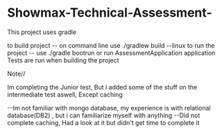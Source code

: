 # Showmax-Technical-Assessment-

This project uses gradle

to build project -- on command line use ./gradlew build --linux
to run the project -- use ./gradle bootrun or run AssessmentApplication application
Tests are run when building the project

Note//

Im completing the Junior test, But i added some of the stuff on the intermediate test aswell, Except caching

--Im not familiar with mongo database, my experience is with relational database(DB2) , but i can familiarize myself with anything
--Did not complete caching, Had a look at it but didn't get time to complete it
